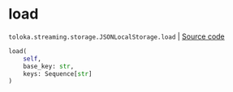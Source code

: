# load
`toloka.streaming.storage.JSONLocalStorage.load` | [Source code](https://github.com/Toloka/toloka-kit/blob/v1.1.4/src/streaming/storage.py#L114)

```python
load(
    self,
    base_key: str,
    keys: Sequence[str]
)
```

